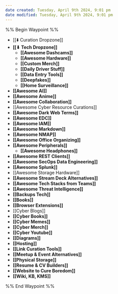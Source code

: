 ```yaml
---
date created: Tuesday, April 9th 2024, 9:01 pm
date modified: Tuesday, April 9th 2024, 9:01 pm
---
```

%% Begin Waypoint %%
- [[⬇️ Curation Dropzone]]
- **[[⬇ Tech Dropzone]]**
	- **[[Awesome Dashcams]]**
	- **[[Awesome Hardware]]**
	- **[[Custom Merch]]**
	- **[[Daily Driver Stuff]]**
	- **[[Data Entry Tools]]**
	- **[[Deepfakes]]**
	- **[[Home Surveillance]]**
- **[[Awesome AI]]**
- **[[Awesome Anime]]**
- **[[Awesome Collaboration]]**
- [[Awesome Cyber Resource Curations]]
- **[[Awesome Dark Web Terms]]**
- **[[Awesome EDC]]**
- **[[Awesome IAM]]**
- **[[Awesome Markdown]]**
- **[[Awesome NMAP]]**
- **[[Awesome Office Organizing]]**
- **[[Awesome Peripherals]]**
	- **[[Awesome Headphones]]**
- **[[Awesome REST Clients]]**
- **[[Awesome SecOps Data Engineering]]**
- **[[Awesome Splunk]]**
- [[Awesome Storage Hardware]]
- **[[Awesome Stream Deck Alternatives]]**
- **[[Awesome Tech Stacks from Teams]]**
- **[[Awesome Threat Intelligence]]**
- **[[Backups Tech]]**
- **[[Books]]**
- **[[Browser Extensions]]**
- [[Cyber Blogs]]
- **[[Cyber Books]]**
- **[[Cyber Memes]]**
- **[[Cyber Merch]]**
- **[[Cyber Youtube]]**
- **[[Diagrams]]**
- **[[Hosting]]**
- **[[Link Curation Tools]]**
- **[[Meetup & Event Alternatives]]**
- **[[Physical Storage]]**
- **[[Resume & CV Builders]]**
- **[[Website to Cure Boredom]]**
- **[[Wiki, KB, KMS]]**

%% End Waypoint %%